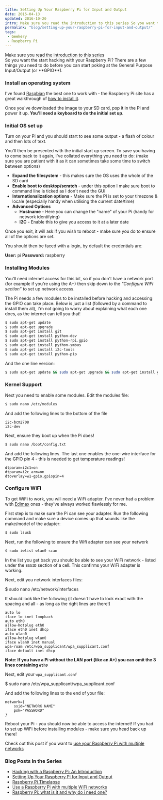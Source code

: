 ```yaml
---
title: Setting Up Your Raspberry Pi for Input and Output
date: 2015-04-13
updated: 2016-10-20
intro: Make sure you read the introduction to this series So you want the start hacking with your Raspberry Pi? There are a few things you need to do before you ...
permalink: "blog/setting-up-your-raspberry-pi-for-input-and-output/"
tags:
 - Geekery
 - Raspberry Pi
---
```


<div class="info">Make sure you <a href="http://www.mikestreety.co.uk/blog/hacking-with-a-raspberry-pi-an-introduction">read the introduction to this series</a></div>
So you want the start hacking with your Raspberry Pi? There are a few things you need to do before you can start poking at the General Purpose Input/Output (or **GPIO**).

### Install an operating system

I've found [Raspbian](http://www.raspbian.org/) the best one to work with - the Raspberry Pi site has a great walkthrough of [how to install it](https://www.raspberrypi.org/documentation/installation/installing-images/README.md).

Once you've downloaded the image to your SD card, pop it in the Pi and power it up. **You'll need a keyboard to do the initial set up.**

### Initial OS set up

Turn on your Pi and you should start to see some output - a flash of colour and then lots of text.

You'll then be presented with the initial start up screen. To save you having to come back to it again, I've collated everything you need to do: (make sure you are patient with it as it can sometimes take some time to switch between options)

- **Expand the filesystem** - this makes sure the OS uses the whole of the SD card
- **Enable boot to desktop/scratch** - under this option I make sure boot to command line is ticked as I don't need the GUI
- **Internationalization options** - Make sure the Pi is set to your timezone & locale (especially handy when utilising the current date/time)
- **Advanced Options**
    - **Hostname** - Here you can change the "name" of your Pi (handy for network identifying)
    - **I2C** - Enable this to give you access to it at a later date

Once you exit, it will ask if you wish to reboot - make sure you do to ensure all of the options are set.

You should then be faced with a login, by default the credentials are:

**User:** pi
**Password:** raspberry

### Installing Modules

You'll need internet access for this bit, so if you don't have a network port (for example if you're using the A+) then skip down to the _"Configure WiFi section"_ to set up network access.

The Pi needs a few modules to be installed before hacking and accessing the GPIO can take place. Below is just a list (followed by a command to install them all), I'm not going to worry about explaining what each one does, as the internet can tell you that!

```bash
$ sudo apt-get update
$ sudo apt-get upgrade
$ sudo apt-get install git
$ sudo apt-get install python-dev
$ sudo apt-get install python-rpi.gpio
$ sudo apt-get install python-smbus
$ sudo apt-get install i2c-tools
$ sudo apt-get install python-pip
```

And the one line version:

```bash
$ sudo apt-get update && sudo apt-get upgrade && sudo apt-get install git python-dev python-rpi.gpio python-smbus i2c-tools python-pip
```

### Kernel Support

Next you need to enable some modules. Edit the modules file:

```bash
$ sudo nano /etc/modules
```

And add the following lines to the bottom of the file

```
i2c-bcm2708
i2c-dev
```

Next, ensure they boot up when the Pi does!

```bash
$ sudo nano /boot/config.txt
```

And add the following lines. The last one enables the one-wire interface for the GPIO pin 4 - this is needed to get temperature readings!

```
dtparam=i2c1=on
dtparam=i2c_arm=on
dtoverlay=w1-gpio,gpiopin=4
```

### Configure WiFi

To get WiFi to work, you will need a WiFi adapter. I've never had a problem with [Edimax](http://www.amazon.co.uk/Edimax-EW-7811UN-150Mbps-Wireless-Adapter/dp/B003MTTJOY) ones - they've always worked flawlessly for me.

First step is to make sure the Pi can see your adapter. Run the following command and make sure a device comes up that sounds like the make/model of the adapter:

```bash
$ sudo lsusb
```

Next, run the following to ensure the Wifi adapter can see your network

```bash
$ sudo iwlist wlan0 scan
```

In the list you get back you should be able to see your WiFi network - listed under the `ESSID` section of a cell. This confirms your WiFi adapter is working.

Next, edit you network interfaces files:

$ sudo nano /etc/network/interfaces

It should look like the following (it doesn't have to look exact with the spacing and all - as long as the right lines are there!)

```
auto lo
iface lo inet loopback
auto eth0
allow-hotplug eth0
iface eth0 inet dhcp
auto wlan0
allow-hotplug wlan0
iface wlan0 inet manual
wpa-roam /etc/wpa_supplicant/wpa_supplicant.conf
iface default inet dhcp
```

**Note: If you have a Pi without the LAN port (like an A+) you can omit the 3 lines containing `eth0`**

Next, edit your `wpa_supplicant.conf`

$ sudo nano /etc/wpa_supplicant/wpa_supplicant.conf

And add the following lines to the end of your file:

```
network={
	ssid="NETWORK NAME"
	psk="PASSWORD"
}
```

Reboot your Pi - you should now be able to access the internet! If you had to set up WiFi before installing modules - make sure you head back up there!

<div class="info">Check out this post if you want to <a href="http://www.mikestreety.co.uk/blog/use-a-raspberry-pi-with-multiple-wifi-networks">use your Raspberry Pi with multiple networks</a></div>

### Blog Posts in the Series

- [Hacking with a Raspberry Pi: An Introduction](http://www.mikestreety.co.uk/blog/hacking-with-a-raspberry-pi-an-introduction)
- [Setting Up Your Raspberry Pi for Input and Output](http://www.mikestreety.co.uk/blog/setting-up-your-raspberry-pi-for-input-and-output)
- [Raspberry Pi Timelapse](http://www.mikestreety.co.uk/blog/raspberry-pi-timelapse)
- [Use a Raspberry Pi with multiple WiFi networks](http://www.mikestreety.co.uk/blog/use-a-raspberry-pi-with-multiple-wifi-networks)
- [Raspberry Pi: what is it and why do i need one?](https://www.liquidlight.co.uk/blog/article/raspberry-pi-what-is-it-and-why-do-i-need-one/)
